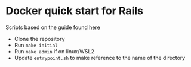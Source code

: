 # Docker quick start for Rails

Scripts based on the guide found [here](https://github.com/docker/awesome-compose/tree/master/official-documentation-samples/rails/)


- Clone the repository
- Run `make initial`
- Run `make admin` if on linux/WSL2
- Update `entrypoint.sh` to make reference to the name of the directory
